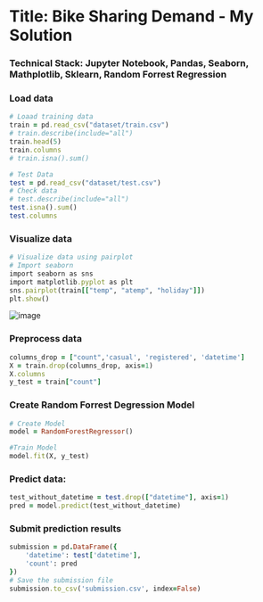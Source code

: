 # Title: Bike Sharing Demand - My Solution 

### Technical Stack: Jupyter Notebook, Pandas, Seaborn, Mathplotlib, Sklearn, Random Forrest Regression

### Load data
```ruby
# Loaad training data 
train = pd.read_csv("dataset/train.csv")
# train.describe(include="all")
train.head(5)
train.columns
# train.isna().sum()

# Test Data
test = pd.read_csv("dataset/test.csv")
# Check data
# test.describe(include="all")
test.isna().sum()
test.columns
```

### Visualize data 
```ruby
# Visualize data using pairplot
# Import seaborn
import seaborn as sns
import matplotlib.pyplot as plt
sns.pairplot(train[["temp", "atemp", "holiday"]])
plt.show()
```
![image](https://github.com/dangminh214/Bike-Sharing-Demand-Solution/assets/51837721/717f7ece-1dce-4391-afe6-70074a999099)


### Preprocess data 
```ruby
columns_drop = ["count",'casual', 'registered', 'datetime']
X = train.drop(columns_drop, axis=1)
X.columns
y_test = train["count"]
```

### Create Random Forrest Degression Model 
```ruby
# Create Model
model = RandomForestRegressor()

#Train Model 
model.fit(X, y_test)
```

### Predict data: 
```ruby
test_without_datetime = test.drop(["datetime"], axis=1)
pred = model.predict(test_without_datetime)
```

### Submit prediction results
```ruby
submission = pd.DataFrame({
    'datetime': test['datetime'],
    'count': pred
})
# Save the submission file
submission.to_csv('submission.csv', index=False)
```
